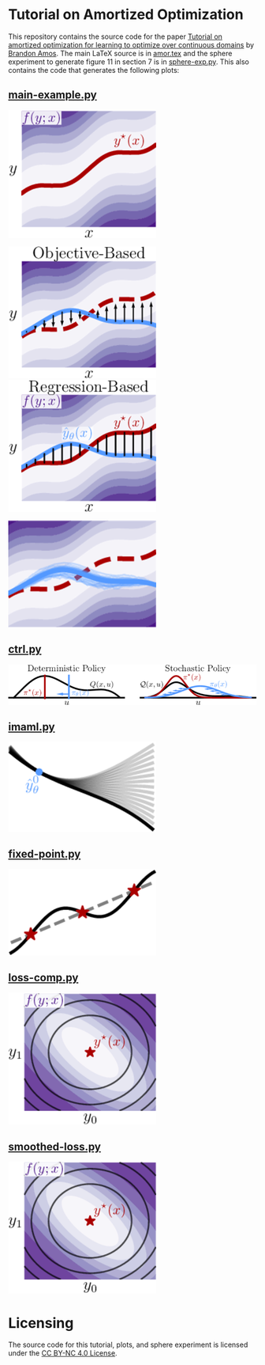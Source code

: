 # Tutorial on Amortized Optimization
This repository contains the source code for the paper
[Tutorial on amortized optimization for
learning to optimize over continuous domains](https://arxiv.org/abs/2202.00665)
by
[Brandon Amos](http://bamos.github.io).
The main LaTeX source is in [amor.tex](./amor.tex)
and the sphere experiment to generate figure 11 in
section 7 is in [sphere-exp.py](./sphere-exp.py).
This also contains the code that generates
the following plots:

## [main-example.py](./fig/main-example.py)
![](./fig/opt.png?raw=true)

![](./fig/learning-obj.png?raw=true)
![](./fig/learning-reg.png?raw=true)

![](./fig/learning-rl.png?raw=true)

## [ctrl.py](./fig/ctrl.py)
![](./fig/ctrl.png?raw=true)


## [imaml.py](./fig/imaml.py)
![](./fig/imaml.png?raw=true)

## [fixed-point.py](./fig/fixed-point.py)
![](./fig/fp.png?raw=true)

## [loss-comp.py](./fig/loss-comp.py)
![](./fig/loss-comp.png?raw=true)

## [smoothed-loss.py](./fig/smoothed-loss.py)
![](./fig/loss-comp.png?raw=true)

# Licensing
The source code for this tutorial, plots, and
sphere experiment is licensed under the
[CC BY-NC 4.0 License](https://creativecommons.org/licenses/by-nc/4.0/).
